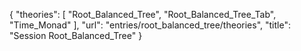 {
    "theories": [
        "Root_Balanced_Tree",
        "Root_Balanced_Tree_Tab",
        "Time_Monad"
    ],
    "url": "entries/root_balanced_tree/theories",
    "title": "Session Root_Balanced_Tree"
}